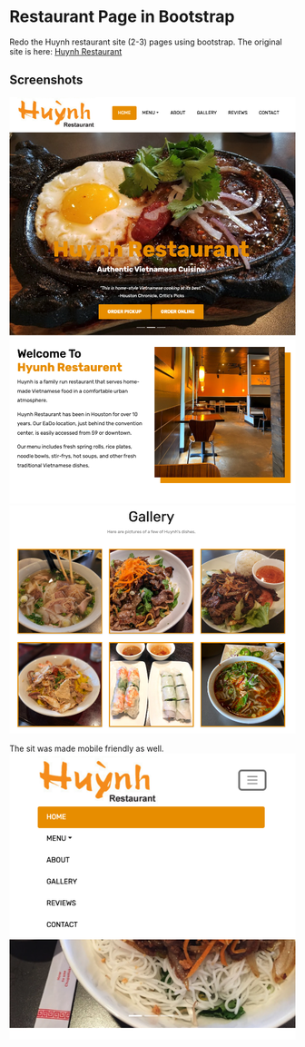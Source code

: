 # Restaurant Page in Bootstrap

Redo the Huynh restaurant site (2-3) pages using bootstrap. The original site is here:
[Huynh Restaurant](http://huynhrestauranthouston.com/cgi-bin/p/awtp-home.cgi?d=huynh-restaurant)

## Screenshots 
<img src="Images/RDM01.png">
<img src="Images/RDM05.png">
<img src="Images/RDM03.png">

The sit was made mobile friendly as well. 
<img src="Images/RDM04.png">